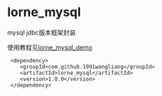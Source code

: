 # lorne_mysql
mysql jdbc版本框架封装


使用教程见[lorne_mysql_demo](https://github.com/1991wangliang/lorne_mysql_demo)


```
 <dependency>
    <groupId>com.github.1991wangliang</groupId>
    <artifactId>lorne_mysql</artifactId>
    <version>1.0.0</version>
 </dependency>
```
